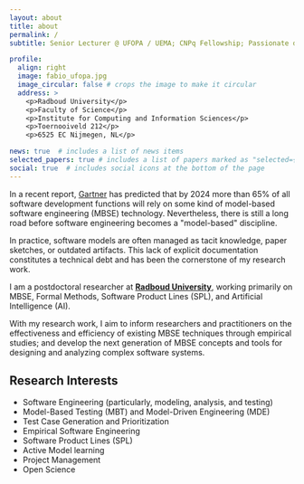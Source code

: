 ```yaml
---
layout: about
title: about
permalink: /
subtitle: Senior Lecturer @ UFOPA / UEMA; CNPq Fellowship; Passionate data scientist.

profile:
  align: right
  image: fabio_ufopa.jpg
  image_circular: false # crops the image to make it circular
  address: >
    <p>Radboud University</p>
    <p>Faculty of Science</p>
    <p>Institute for Computing and Information Sciences</p>
    <p>Toernooiveld 212</p>
    <p>6525 EC Nijmegen, NL</p>

news: true  # includes a list of news items
selected_papers: true # includes a list of papers marked as "selected={true}"
social: true  # includes social icons at the bottom of the page
---
```


In a recent report, [Gartner](https://www.gartner.com/doc/reprints?id=1-27IIPKYV&ct=210923&st=sb) has 
predicted that by 2024 more than 65% of all software development functions 
will rely on some kind of model-based software engineering (MBSE) technology. 
Nevertheless, there is still a long road before software engineering becomes a "model-based" discipline. 

In practice, software models are often managed as tacit knowledge, paper sketches, or outdated artifacts. 
This lack of explicit documentation constitutes a technical debt and has been the cornerstone of my research work.

I am a postdoctoral researcher at **[Radboud University](https://www.ru.nl/english/people/nascimento-damasceno-c/)**, 
working primarily on MBSE, Formal Methods, Software Product Lines (SPL), and Artificial Intelligence (AI).

With my research work, I aim to inform researchers and practitioners on the 
effectiveness and efficiency of existing MBSE techniques through empirical studies; 
and develop the next generation of MBSE concepts and tools for 
designing and analyzing complex software systems. 

Research Interests
------

- Software Engineering (particularly, modeling, analysis, and testing)
- Model-Based Testing (MBT) and Model-Driven Engineering (MDE)
- Test Case Generation and Prioritization
- Empirical Software Engineering
- Software Product Lines (SPL)
- Active Model learning
- Project Management
- Open Science

<br/>


[comment]: <> (Write your biography here. Tell the world about yourself. Link to your favorite [subreddit]&#40;http://reddit.com&#41;{:target="\_blank"}. You can put a picture in, too. The code is already in, just name your picture `prof_pic.jpg` and put it in the `img/` folder.)

[comment]: <> (Put your address / P.O. box / other info right below your picture. You can also disable any these elements by editing `profile` property of the YAML header of your `_pages/about.md`. Edit `_bibliography/papers.bib` and Jekyll will render your [publications page]&#40;/al-folio/publications/&#41; automatically.)

[comment]: <> (Link to your social media connections, too. This theme is set up to use [Font Awesome icons]&#40;http://fortawesome.github.io/Font-Awesome/&#41;{:target="\_blank"} and [Academicons]&#40;https://jpswalsh.github.io/academicons/&#41;{:target="\_blank"}, like the ones below. Add your Facebook, Twitter, LinkedIn, Google Scholar, or just disable all of them.)